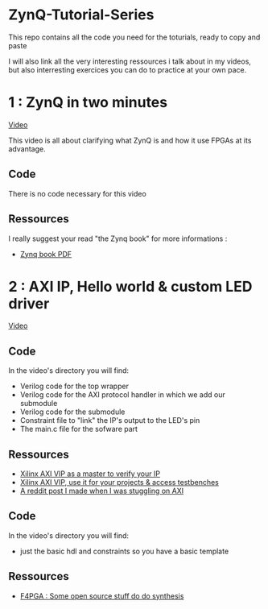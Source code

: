# ZynQ-Tutorial-Series

This repo contains all the code you need for the toturials, ready to copy and paste

I will also link all the very interesting ressources i talk about in my videos, but also interresting exercices you can do to practice at your own pace.

# 1 : ZynQ in two minutes

[Video](https://www.youtube.com/watch?v=DQHTSelupDs)

This video is all about clarifying what ZynQ is and how it use FPGAs at its advantage.

## Code

There is no code necessary for this video

## Ressources

I really suggest your read "the Zynq book" for more informations :
- [Zynq book PDF](https://is.muni.cz/el/1433/jaro2015/PV191/um/The_Zynq_Book_ebook.pdf)

# 2 : AXI IP, Hello world & custom LED driver

[Video](https://www.youtube.com/@BRH_SoC)

## Code

In the video's directory you will find:
- Verilog code for the top wrapper
- Verilog code for the AXI protocol handler in which we add our submodule
- Verilog code for the submodule
- Constraint file to "link" the IP's output to the LED's pin
- The main.c file for the sofware part

## Ressources

- [Xilinx AXI VIP as a master to verify your IP](https://support.xilinx.com/s/article/1058302?language=en_US)
- [Xilinx AXI VIP, use it for your projects & access testbenches](https://www.xilinx.com/video/hardware/how-to-use-axi-verification-ip-to-verify-debug-design-using-simulation.html)
- [A reddit post I made when I was stuggling on AXI](https://www.reddit.com/r/FPGA/comments/1dbtp6r/problems_implementing_basic_ips_on_axi_lite/)

## Code

In the video's directory you will find:
- just the basic hdl and constraints so you have a basic template

## Ressources

- [F4PGA : Some open source stuff do do synthesis](https://f4pga.org/)